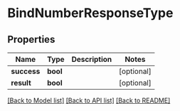 # BindNumberResponseType

## Properties
Name | Type | Description | Notes
------------ | ------------- | ------------- | -------------
**success** | **bool** |  | [optional] 
**result** | **bool** |  | [optional] 

[[Back to Model list]](../../README.md#documentation-for-models) [[Back to API list]](../../README.md#documentation-for-api-endpoints) [[Back to README]](../../README.md)

